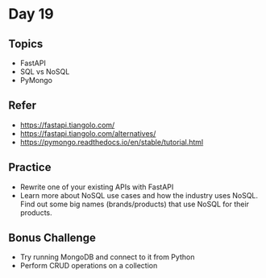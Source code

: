 # Day 19

## Topics

  - FastAPI
  - SQL vs NoSQL
  - PyMongo

## Refer
  
  - https://fastapi.tiangolo.com/
  - https://fastapi.tiangolo.com/alternatives/
  - https://pymongo.readthedocs.io/en/stable/tutorial.html

## Practice

  - Rewrite one of your existing APIs with FastAPI
  - Learn more about NoSQL use cases and how the industry uses NoSQL. Find out some big names (brands/products) that use NoSQL for their products.

## Bonus Challenge

  - Try running MongoDB and connect to it from Python
  - Perform CRUD operations on a collection

